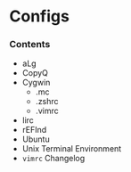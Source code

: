 # Configs

### Contents
* aLg
* CopyQ
* Cygwin
  - .mc
  - .zshrc
  - .vimrc
* lirc
* rEFInd
* Ubuntu
* Unix Terminal Environment
* `vimrc` Changelog

